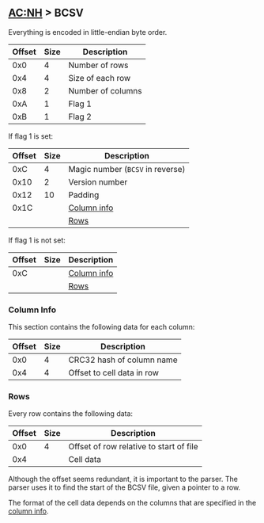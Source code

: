 [AC:NH](../../formats.md#acnh) > BCSV
---

Everything is encoded in little-endian byte order.

| Offset | Size | Description |
| --- | --- | --- |
| 0x0 | 4 | Number of rows |
| 0x4 | 4 | Size of each row |
| 0x8 | 2 | Number of columns |
| 0xA | 1 | Flag 1 |
| 0xB | 1 | Flag 2 |

If flag 1 is set:

| Offset | Size | Description |
| --- | --- | --- |
| 0xC | 4 | Magic number (`BCSV` in reverse) |
| 0x10 | 2 | Version number |
| 0x12 | 10 | Padding |
| 0x1C | | [Column info](#column-info) |
| | | [Rows](#rows) |

If flag 1 is not set:

| Offset | Size | Description |
| --- | --- | --- |
| 0xC | | [Column info](#column-info) |
| | | [Rows](#rows) |

### Column Info
This section contains the following data for each column:

| Offset | Size | Description |
| --- | --- | --- |
| 0x0 | 4 | CRC32 hash of column name |
| 0x4 | 4 | Offset to cell data in row |

### Rows
Every row contains the following data:

| Offset | Size | Description |
| --- | --- | --- |
| 0x0 | 4 | Offset of row relative to start of file |
| 0x4 | | Cell data |

Although the offset seems redundant, it is important to the parser. The parser uses it to find the start of the BCSV file, given a pointer to a row.

The format of the cell data depends on the columns that are specified in the [column info](#column-info).
